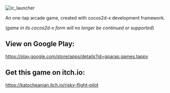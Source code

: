![ic_launcher](https://user-images.githubusercontent.com/54770777/116596014-9cd82c00-a92c-11eb-9f02-8e233c63dd64.png)

An one-tap arcade game, created with cocos2d-x development framework. 

(<i>game in its cocos2d-x form will no longer be continued or supported</i>)

View on Google Play:
--------------------
https://play.google.com/store/apps/details?id=gparap.games.tappy

Get this game on itch.io:
-------------------------
https://katocheanian.itch.io/risky-flight-pilot
